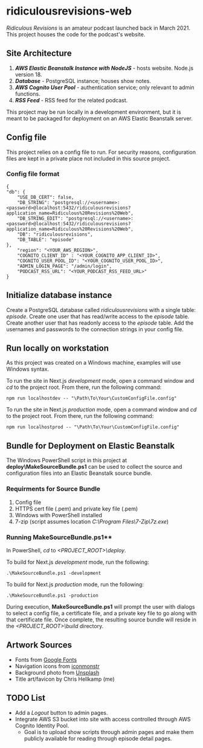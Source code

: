 # ridiculousrevisions-web

*Ridiculous Revisions* is an amateur podcast launched back in March 2021.  This project houses the code for the podcast's website.

## Site Architecture
1. ***AWS Elastic Beanstalk Instance with NodeJS*** - hosts website.  Node.js version 18.
1. ***Database*** - PostgreSQL instance; houses show notes.
1. ***AWS Cognito User Pool*** - authentication service; only relevant to admin functions.
1. ***RSS Feed*** - RSS feed for the related podcast.

This project may be run locally in a development environment, but it is meant to be packaged for deployment on an AWS Elastic Beanstalk server.

## Config file
This project relies on a config file to run.  For security reasons, configuration files are kept in a private place not included in this source project.

### Config file format
    {
    "db": {
        "USE_DB_CERT": false,
        "DB_STRING": "postgresql://<username>:<password>@localhost:5432/ridiculousrevisions?application_name=Ridiculous%20Revisions%20Web",
        "DB_STRING_EDIT": "postgresql://<username>:<password>@localhost:5432/ridiculousrevisions?application_name=Ridiculous%20Revisions%20Web",
        "DB": "ridiculousrevisions",
        "DB_TABLE": "episode"
	},
    	"region": "<YOUR_AWS_REGION>",
    	"COGNITO_CLIENT_ID" : "<YOUR_COGNITO_APP_CLIENT_ID>",
    	"COGNITO_USER_POOL_ID": "<YOUR_COGNITO_USER_POOL_ID>",
    	"ADMIN_LOGIN_PAGE": "/admin/login",
    	"PODCAST_RSS_URL": "<YOUR_PODCAST_RSS_FEED_URL>"
    }

## Initialize database instance
Create a PostgreSQL database called *ridiculousrevisions* with a single table: *episode*.
Create one user that has read/write access to the *episode* table.
Create another user that has readonly access to the *episode* table.
Add the usernames and passwords to the connection strings in your config file.

## Run locally on workstation
As this project was created on a Windows machine, examples will use Windows syntax.

To run the site in Next.js *development* mode, open a command window and *cd* to the project root.  From there, run the following command:

    npm run localhostdev -- "\Path\To\Your\CustomConfigFile.config"

To run the site in Next.js *production* mode, open a command window and *cd* to the project root.  From there, run the following command:

    npm run localhostprod -- "\Path\To\Your\CustomConfigFile.config"

## Bundle for Deployment on Elastic Beanstalk
The Windows PowerShell script in this project at **deploy\MakeSourceBundle.ps1** can be used to collect the source and configuration files into an Elastic Beanstalk source bundle.

### Requirments for Source Bundle
1. Config file
1. HTTPS cert file (.pem) and private key file (.pem)
1. Windows with PowerShell installed
1. 7-zip (script assumes location *C:\Program Files\7-Zip\7z.exe*)

### Running MakeSourceBundle.ps1**
In PowerShell, *cd* to *<PROJECT_ROOT>\deploy*.

To build for Next.js *development* mode, run the following:

    .\MakeSourceBundle.ps1 -development

To build for Next.js *production* mode, run the following:

    .\MakeSourceBundle.ps1 -production

During execution, **MakeSourceBundle.ps1** will prompt the user with dialogs to select a config file, a certificate file, and a private key file to go along with that certificate file.  Once complete, the resulting source bundle will reside in the *<PROJECT_ROOT>\build* directory.

## Artwork Sources
- Fonts from [Google Fonts](https://fonts.google.com/)
- Navigation icons from [iconmonstr](https://iconmonstr.com/)
- Background photo from [Unsplash](https://unsplash.com/)
- Title art/favicon by Chris Hellkamp (me)

## TODO List
- Add a *Logout* button to admin pages.
- Integrate AWS S3 bucket into site with access controlled through AWS Cognito Identity Pool.
    - Goal is to upload show scripts through admin pages and make them publicly available for reading through episode detail pages.
